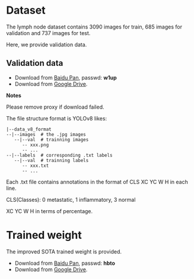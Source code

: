 # Dataset

The lymph node dataset contains 3090 images for train, 685 images for validation and 737 images for test.

Here, we provide validation data.

## Validation data
+ Download from [Baidu Pan](https://pan.baidu.com/s/1uUvv-28HP99pHenotgaqOQ), passwd: **w1up**
+ Download from [Google Drive](https://drive.google.com/).

**Notes**

Please remove proxy if download failed.


The file structure format is YOLOv8 likes:
```
|--data_v8_format
--|--images  # the .jpg images
   --|--val  # trainning images
      -- xxx.png
      -- ...
--|--labels  # corresponding .txt labels
   --|--val  # trainning labels
      -- xxx.txt
      -- ...
```
Each .txt file contains annotations in the format of CLS XC YC W H in each line. 

CLS(Classes): 0 metastatic, 1 inflammatory, 3 normal

XC YC W H in terms of percentage.

# Trained weight

The improved SOTA trained weight is provided.
+ Download from [Baidu Pan](https://pan.baidu.com/s/1FIkvvi19JxOAKioj7AIP6w), passwd: **hbto**
+ Download from [Google Drive](https://drive.google.com/).



